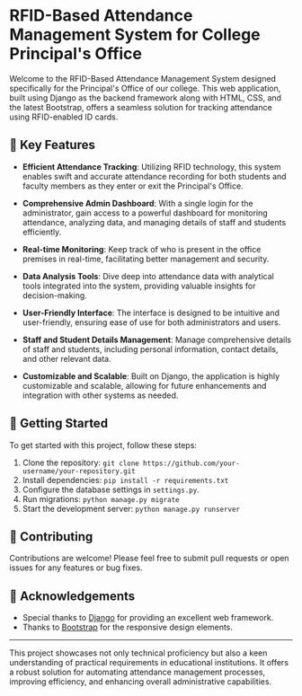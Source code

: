 # RFID-Based Attendance Management System for College Principal's Office

Welcome to the RFID-Based Attendance Management System designed specifically for the Principal's Office of our college. This web application, built using Django as the backend framework along with HTML, CSS, and the latest Bootstrap, offers a seamless solution for tracking attendance using RFID-enabled ID cards.

## 🔑 Key Features

- **Efficient Attendance Tracking**: Utilizing RFID technology, this system enables swift and accurate attendance recording for both students and faculty members as they enter or exit the Principal's Office.
  
- **Comprehensive Admin Dashboard**: With a single login for the administrator, gain access to a powerful dashboard for monitoring attendance, analyzing data, and managing details of staff and students efficiently.

- **Real-time Monitoring**: Keep track of who is present in the office premises in real-time, facilitating better management and security.

- **Data Analysis Tools**: Dive deep into attendance data with analytical tools integrated into the system, providing valuable insights for decision-making.

- **User-Friendly Interface**: The interface is designed to be intuitive and user-friendly, ensuring ease of use for both administrators and users.

- **Staff and Student Details Management**: Manage comprehensive details of staff and students, including personal information, contact details, and other relevant data.

- **Customizable and Scalable**: Built on Django, the application is highly customizable and scalable, allowing for future enhancements and integration with other systems as needed.

## 🚀 Getting Started

To get started with this project, follow these steps:

1. Clone the repository: `git clone https://github.com/your-username/your-repository.git`
2. Install dependencies: `pip install -r requirements.txt`
3. Configure the database settings in `settings.py`.
4. Run migrations: `python manage.py migrate`
5. Start the development server: `python manage.py runserver`

## 🤝 Contributing

Contributions are welcome! Please feel free to submit pull requests or open issues for any features or bug fixes.


## 🙏 Acknowledgements

- Special thanks to [Django](https://www.djangoproject.com/) for providing an excellent web framework.
- Thanks to [Bootstrap](https://getbootstrap.com/) for the responsive design elements.
  
---

This project showcases not only technical proficiency but also a keen understanding of practical requirements in educational institutions. It offers a robust solution for automating attendance management processes, improving efficiency, and enhancing overall administrative capabilities. 

